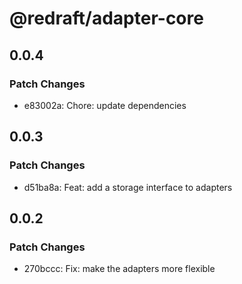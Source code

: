 # @redraft/adapter-core

## 0.0.4

### Patch Changes

- e83002a: Chore: update dependencies

## 0.0.3

### Patch Changes

- d51ba8a: Feat: add a storage interface to adapters

## 0.0.2

### Patch Changes

- 270bccc: Fix: make the adapters more flexible
